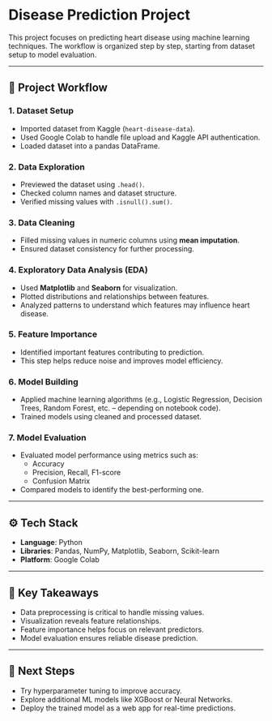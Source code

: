 # Disease Prediction Project

This project focuses on predicting heart disease using machine learning techniques. The workflow is organized step by step, starting from dataset setup to model evaluation.

---

## 📂 Project Workflow

### 1. Dataset Setup
- Imported dataset from Kaggle (`heart-disease-data`).
- Used Google Colab to handle file upload and Kaggle API authentication.
- Loaded dataset into a pandas DataFrame.

### 2. Data Exploration
- Previewed the dataset using `.head()`.
- Checked column names and dataset structure.
- Verified missing values with `.isnull().sum()`.

### 3. Data Cleaning
- Filled missing values in numeric columns using **mean imputation**.
- Ensured dataset consistency for further processing.

### 4. Exploratory Data Analysis (EDA)
- Used **Matplotlib** and **Seaborn** for visualization.
- Plotted distributions and relationships between features.
- Analyzed patterns to understand which features may influence heart disease.

### 5. Feature Importance
- Identified important features contributing to prediction.
- This step helps reduce noise and improves model efficiency.

### 6. Model Building
- Applied machine learning algorithms (e.g., Logistic Regression, Decision Trees, Random Forest, etc. – depending on notebook code).
- Trained models using cleaned and processed dataset.

### 7. Model Evaluation
- Evaluated model performance using metrics such as:
  - Accuracy
  - Precision, Recall, F1-score
  - Confusion Matrix
- Compared models to identify the best-performing one.

---

## ⚙️ Tech Stack
- **Language**: Python  
- **Libraries**: Pandas, NumPy, Matplotlib, Seaborn, Scikit-learn  
- **Platform**: Google Colab  

---

## 📌 Key Takeaways
- Data preprocessing is critical to handle missing values.
- Visualization reveals feature relationships.
- Feature importance helps focus on relevant predictors.
- Model evaluation ensures reliable disease prediction.

---

## 🚀 Next Steps
- Try hyperparameter tuning to improve accuracy.  
- Explore additional ML models like XGBoost or Neural Networks.  
- Deploy the trained model as a web app for real-time predictions.  
